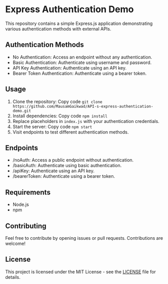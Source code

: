 # Express Authentication Demo

This repository contains a simple Express.js application demonstrating various authentication methods with external APIs.

## Authentication Methods
* No Authentication: Access an endpoint without any authentication.
* Basic Authentication: Authenticate using username and password.
* API Key Authentication: Authenticate using an API key.
* Bearer Token Authentication: Authenticate using a bearer token.

## Usage
1. Clone the repository:
Copy code
```git clone https://github.com/MausamGaikwad/API-s-express-authentication-demo.git```
2. Install dependencies:
Copy code
`npm install`
3. Replace placeholders in `index.js` with your authentication credentials.
4. Start the server:
Copy code
`npm start`
5. Visit endpoints to test different authentication methods.
## Endpoints
* /noAuth: Access a public endpoint without authentication.
* /basicAuth: Authenticate using basic authentication.
* /apiKey: Authenticate using an API key.
* /bearerToken: Authenticate using a bearer token.
## Requirements
* Node.js
* npm
## Contributing
Feel free to contribute by opening issues or pull requests. Contributions are welcome!

## License
This project is licensed under the MIT License - see the [LICENSE](LICENSE) file for details.
